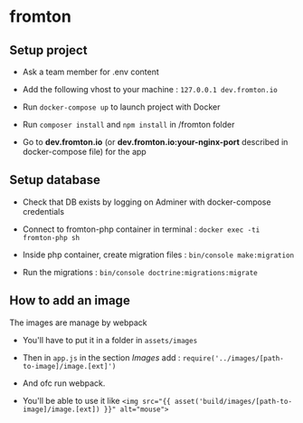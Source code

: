 # fromton

## Setup project

- Ask a team member for .env content

- Add the following vhost to your machine : `127.0.0.1 dev.fromton.io`

- Run `docker-compose up` to launch project with Docker

- Run `composer install` and `npm install` in /fromton folder

- Go to **dev.fromton.io** (or **dev.fromton.io:your-nginx-port** described in docker-compose file) for the app

## Setup database

- Check that DB exists by logging on Adminer with docker-compose credentials

- Connect to fromton-php container in terminal : `docker exec -ti fromton-php sh`

- Inside php container, create migration files : `bin/console make:migration`

- Run the migrations : `bin/console doctrine:migrations:migrate`


## How to add an image
The images are manage by webpack

 - You'll have to put it in a folder in `assets/images`

 - Then in `app.js` in the section *Images* add : `require('../images/[path-to-image]/image.[ext]')`

 - And ofc run webpack. 
 
 - You'll be able to use it like `<img src="{{ asset('build/images/[path-to-image]/image.[ext]) }}" alt="mouse">`

